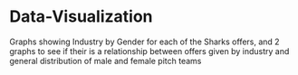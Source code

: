 # Data-Visualization
Graphs showing Industry by Gender for each of the Sharks offers, and 2 graphs to see if their is a relationship between offers given by 
industry and general distribution of male and female pitch teams
